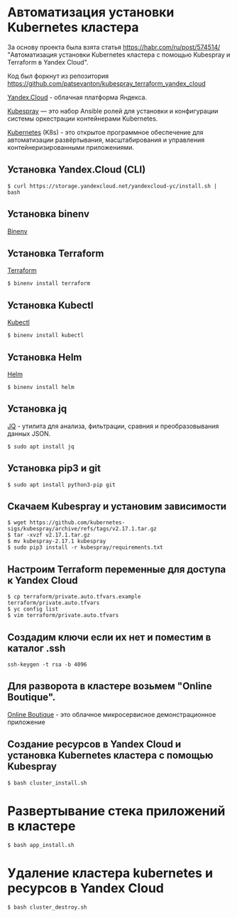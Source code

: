 # Автоматизация установки Kubernetes кластера 

За основу проекта была взята статья https://habr.com/ru/post/574514/ "Автоматизация установки Kubernetes кластера с помощью Kubespray и Terraform в Yandex Cloud".

Код был форкнут из репозитория https://github.com/patsevanton/kubespray_terraform_yandex_cloud 

[Yandex.Cloud](url) - облачная платформа Яндекса.

[Kubespray](url) — это набор Ansible ролей для установки и конфигурации системы оркестрации контейнерами Kubernetes.

[Kubernetes](url) (K8s) - это открытое программное обеспечение для автоматизации развёртывания, масштабирования и управления контейнеризированными приложениями.

## Установка Yandex.Cloud (CLI) 
```
$ curl https://storage.yandexcloud.net/yandexcloud-yc/install.sh | bash
```

## Установка binenv
[Binenv](https://github.com/devops-works/binenv)

## Установка Terraform 
[Terraform](https://www.terraform.io/)
```
$ binenv install terraform
```

## Установка Kubectl
[Kubectl](https://kubernetes.io/ru/docs/tasks/tools/install-kubectl/) 
```
$ binenv install kubectl
```

## Установка Helm
[Helm](https://helm.sh/)
```
$ binenv install helm
```

## Установка jq
[JQ](https://stedolan.github.io/jq/) - утилита для анализа, фильтрации, сравния и преобразовывания данных JSON.

```
$ sudo apt install jq
```

## Установка pip3 и git
```
$ sudo apt install python3-pip git
```

## Скачаем Kubespray и установим зависимости
```
$ wget https://github.com/kubernetes-sigs/kubespray/archive/refs/tags/v2.17.1.tar.gz
$ tar -xvzf v2.17.1.tar.gz
$ mv kubespray-2.17.1 kubespray
$ sudo pip3 install -r kubespray/requirements.txt
```

## Настроим Terraform переменные для доступа к Yandex Cloud
```
$ cp terraform/private.auto.tfvars.example terraform/private.auto.tfvars
$ yc config list
$ vim terraform/private.auto.tfvars
```

## Создадим ключи если их нет и поместим в каталог .ssh
```
ssh-keygen -t rsa -b 4096
```
## Для разворота в кластере возьмем "Online Boutique".
[Online Boutique](https://github.com/GoogleCloudPlatform/microservices-demo) - это облачное микросервисное демонстрационное приложение

## Создание ресурсов в Yandex Cloud и установка Kubernetes кластера с помощью Kubespray
```
$ bash cluster_install.sh
```

# Развертывание стека приложений в кластере
```
$ bash app_install.sh
```

# Удаление кластера kubernetes и ресурсов в Yandex Cloud
```
$ bash cluster_destroy.sh
```